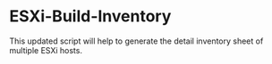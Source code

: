 # ESXi-Build-Inventory
This updated script will help to generate the detail inventory sheet of multiple ESXi hosts.
